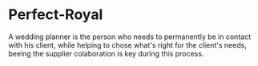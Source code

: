 # Perfect-Royal

A wedding planner is the person who needs to permanently be in contact with his client, while helping to chose what's right for the client's needs, beeing the supplier colaboration is key during this process. 
